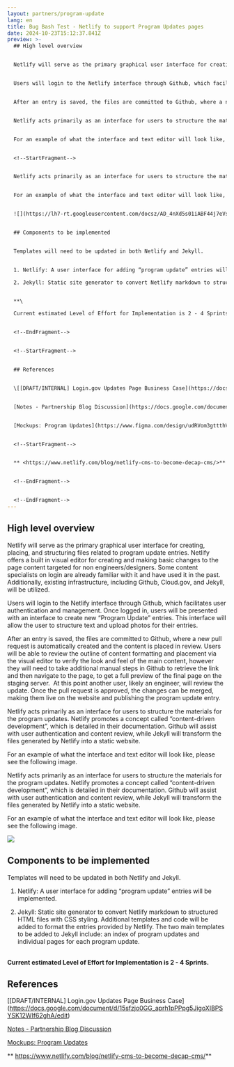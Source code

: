 ```yaml
---
layout: partners/program-update
lang: en
title: Bug Bash Test - Netlify to support Program Updates pages
date: 2024-10-23T15:12:37.841Z
preview: >-
  ## High level overview


  Netlify will serve as the primary graphical user interface for creating, placing, and structuring files related to program update entries. Netlify offers a built in visual editor for creating and making basic changes to the page content targeted for non engineers/designers. Some content specialists on login are already familiar with it and have used it in the past. Additionally, existing infrastructure, including Github, Cloud.gov, and Jekyll, will be utilized.


  Users will login to the Netlify interface through Github, which facilitates user authentication and management. Once logged in, users will be presented with an interface to create new “Program Update” entries. This interface will allow the user to structure text and upload photos for their entries.


  After an entry is saved, the files are committed to Github, where a new pull request is automatically created and the content is placed in review. Users will be able to review the outline of content formatting and placement via the visual editor to verify the look and feel of the main content, however they will need to take additional manual steps in Github to retrieve the link and then navigate to the page, to get a full preview of the final page on the staging server.  At this point another user, likely an engineer, will review the update. Once the pull request is approved, the changes can be merged, making them live on the website and publishing the program update entry.


  Netlify acts primarily as an interface for users to structure the materials for the program updates. Netlify promotes a concept called “content-driven development”, which is detailed in their documentation. Github will assist with user authentication and content review, while Jekyll will transform the files generated by Netlify into a static website.


  For an example of what the interface and text editor will look like, please see the following image.


  <!--StartFragment-->


  Netlify acts primarily as an interface for users to structure the materials for the program updates. Netlify promotes a concept called “content-driven development”, which is detailed in their documentation. Github will assist with user authentication and content review, while Jekyll will transform the files generated by Netlify into a static website.


  For an example of what the interface and text editor will look like, please see the following image.


  ![](https://lh7-rt.googleusercontent.com/docsz/AD_4nXd5s01iABF44j7eVshwE_KTkGXzhDZXr5cyCr8GAYFjogPvP0yneroUS-E3kX5Cl9c50kUXX2rQkyVD44KtWHt5fZ-e9EhLHv2uNyCXiq91FzcsOXGVa-j3fq2WP-0_KKDN-_qx2GgahsUlyJqQEj-gYlwP?key=2-inL099ptXfflPo8-Gwjg)


  ## Components to be implemented


  Templates will need to be updated in both Netlify and Jekyll.


  1. Netlify: A user interface for adding “program update” entries will be implemented.

  2. Jekyll: Static site generator to convert Netlify markdown to structured HTML files with CSS styling. Additional templates and code will be added to format the entries provided by Netlify. The two main templates to be added to Jekyll include: an index of program updates and individual pages for each program update.


  **\

  Current estimated Level of Effort for Implementation is 2 - 4 Sprints.**


  <!--EndFragment-->


  <!--StartFragment-->


  ## References


  \[[DRAFT/INTERNAL] Login.gov Updates Page Business Case](https://docs.google.com/document/d/15sfzjo0GG_aprh1pPPpg5JigoXIBPSYSK12WIf62ghA/edit)


  [Notes - Partnership Blog Discussion](https://docs.google.com/document/d/1YVvephiuqQuCMIoGKaYSuJucvzVV2K77-QQXmmxvRdE/edit)


  [Mockups: Program Updates](https://www.figma.com/design/udRVom3gttthVqC27L45oh/LG-13271---Program-Updates-page?node-id=1-2&t=FR19l5SkZ5UrwpZN-0)


  <!--StartFragment-->


  ** <https://www.netlify.com/blog/netlify-cms-to-become-decap-cms/>**


  <!--EndFragment-->


  <!--EndFragment-->
---
```

## High level overview

Netlify will serve as the primary graphical user interface for creating, placing, and structuring files related to program update entries. Netlify offers a built in visual editor for creating and making basic changes to the page content targeted for non engineers/designers. Some content specialists on login are already familiar with it and have used it in the past. Additionally, existing infrastructure, including Github, Cloud.gov, and Jekyll, will be utilized.

Users will login to the Netlify interface through Github, which facilitates user authentication and management. Once logged in, users will be presented with an interface to create new “Program Update” entries. This interface will allow the user to structure text and upload photos for their entries.

After an entry is saved, the files are committed to Github, where a new pull request is automatically created and the content is placed in review. Users will be able to review the outline of content formatting and placement via the visual editor to verify the look and feel of the main content, however they will need to take additional manual steps in Github to retrieve the link and then navigate to the page, to get a full preview of the final page on the staging server.  At this point another user, likely an engineer, will review the update. Once the pull request is approved, the changes can be merged, making them live on the website and publishing the program update entry.

Netlify acts primarily as an interface for users to structure the materials for the program updates. Netlify promotes a concept called “content-driven development”, which is detailed in their documentation. Github will assist with user authentication and content review, while Jekyll will transform the files generated by Netlify into a static website.

For an example of what the interface and text editor will look like, please see the following image.

<!--StartFragment-->

Netlify acts primarily as an interface for users to structure the materials for the program updates. Netlify promotes a concept called “content-driven development”, which is detailed in their documentation. Github will assist with user authentication and content review, while Jekyll will transform the files generated by Netlify into a static website.

For an example of what the interface and text editor will look like, please see the following image.

![](https://lh7-rt.googleusercontent.com/docsz/AD_4nXd5s01iABF44j7eVshwE_KTkGXzhDZXr5cyCr8GAYFjogPvP0yneroUS-E3kX5Cl9c50kUXX2rQkyVD44KtWHt5fZ-e9EhLHv2uNyCXiq91FzcsOXGVa-j3fq2WP-0_KKDN-_qx2GgahsUlyJqQEj-gYlwP?key=2-inL099ptXfflPo8-Gwjg)

## Components to be implemented

Templates will need to be updated in both Netlify and Jekyll.



1. Netlify: A user interface for adding “program update” entries will be implemented.



2. Jekyll: Static site generator to convert Netlify markdown to structured HTML files with CSS styling. Additional templates and code will be added to format the entries provided by Netlify. The two main templates to be added to Jekyll include: an index of program updates and individual pages for each program update.

**\
Current estimated Level of Effort for Implementation is 2 - 4 Sprints.**

<!--EndFragment-->



<!--StartFragment-->

## References



[\[DRAFT/INTERNAL] Login.gov Updates Page Business Case](https://docs.google.com/document/d/15sfzjo0GG_aprh1pPPpg5JigoXIBPSYSK12WIf62ghA/edit)

[Notes - Partnership Blog Discussion](https://docs.google.com/document/d/1YVvephiuqQuCMIoGKaYSuJucvzVV2K77-QQXmmxvRdE/edit)

[Mockups: Program Updates](https://www.figma.com/design/udRVom3gttthVqC27L45oh/LG-13271---Program-Updates-page?node-id=1-2&t=FR19l5SkZ5UrwpZN-0)

<!--StartFragment-->

** <https://www.netlify.com/blog/netlify-cms-to-become-decap-cms/>**

<!--EndFragment-->

<!--EndFragment-->
